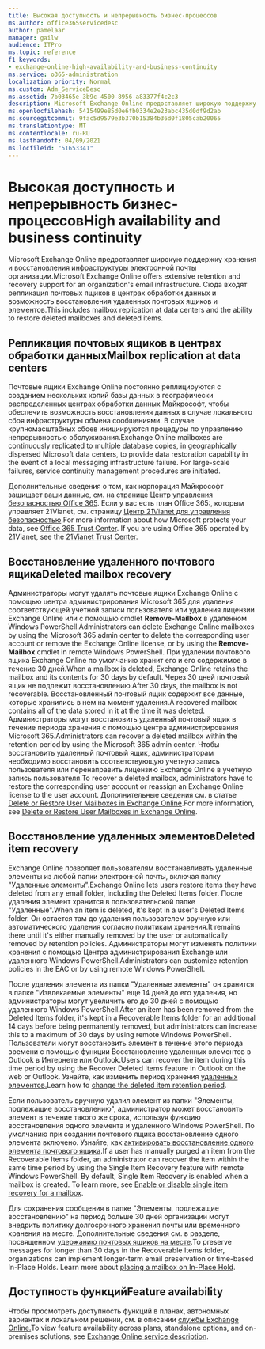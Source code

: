 ```yaml
---
title: Высокая доступность и непрерывность бизнес-процессов
ms.author: office365servicedesc
author: pamelaar
manager: gailw
audience: ITPro
ms.topic: reference
f1_keywords:
- exchange-online-high-availability-and-business-continuity
ms.service: o365-administration
localization_priority: Normal
ms.custom: Adm_ServiceDesc
ms.assetid: 7b03465e-3b9c-4500-8956-a83377f4c2c3
description: Microsoft Exchange Online предоставляет широкую поддержку хранения и восстановления инфраструктуры электронной почты организации. Сюда входят репликация почтовых ящиков в центрах обработки данных и возможность восстановления удаленных почтовых ящиков и элементов.
ms.openlocfilehash: 5415499e85d0e6fb0334e2e23abc435d0df9d2ab
ms.sourcegitcommit: 9fac5d9579e3b370b15384b36d0f1805cab20065
ms.translationtype: MT
ms.contentlocale: ru-RU
ms.lasthandoff: 04/09/2021
ms.locfileid: "51653341"
---
```

# <a name="high-availability-and-business-continuity"></a><span data-ttu-id="d53d1-104">Высокая доступность и непрерывность бизнес-процессов</span><span class="sxs-lookup"><span data-stu-id="d53d1-104">High availability and business continuity</span></span>

<span data-ttu-id="d53d1-105">Microsoft Exchange Online предоставляет широкую поддержку хранения и восстановления инфраструктуры электронной почты организации.</span><span class="sxs-lookup"><span data-stu-id="d53d1-105">Microsoft Exchange Online offers extensive retention and recovery support for an organization's email infrastructure.</span></span> <span data-ttu-id="d53d1-106">Сюда входят репликация почтовых ящиков в центрах обработки данных и возможность восстановления удаленных почтовых ящиков и элементов.</span><span class="sxs-lookup"><span data-stu-id="d53d1-106">This includes mailbox replication at data centers and the ability to restore deleted mailboxes and deleted items.</span></span>
  
## <a name="mailbox-replication-at-data-centers"></a><span data-ttu-id="d53d1-107">Репликация почтовых ящиков в центрах обработки данных</span><span class="sxs-lookup"><span data-stu-id="d53d1-107">Mailbox replication at data centers</span></span>

<span data-ttu-id="d53d1-p103">Почтовые ящики Exchange Online постоянно реплицируются с созданием нескольких копий базы данных в географически распределенных центрах обработки данных Майкрософт, чтобы обеспечить возможность восстановления данных в случае локального сбоя инфраструктуры обмена сообщениями. В случае крупномасштабных сбоев инициируются процедуры по управлению непрерывностью обслуживания.</span><span class="sxs-lookup"><span data-stu-id="d53d1-p103">Exchange Online mailboxes are continuously replicated to multiple database copies, in geographically dispersed Microsoft data centers, to provide data restoration capability in the event of a local messaging infrastructure failure. For large-scale failures, service continuity management procedures are initiated.</span></span>
  
<span data-ttu-id="d53d1-p104">Дополнительные сведения о том, как корпорация Майкрософт защищает ваши данные, см. на странице [Центр управления безопасностью Office 365](https://go.microsoft.com/fwlink/p/?LinkId=299135). Если у вас есть план Office 365:, которым управляет 21Vianet, см. страницу [Центр 21Vianet для управления безопасностью](https://www.21vbluecloud.com/office365/trustcenter/onlineservices.mdl).</span><span class="sxs-lookup"><span data-stu-id="d53d1-p104">For more information about how Microsoft protects your data, see [Office 365 Trust Center](https://go.microsoft.com/fwlink/p/?LinkId=299135). If you are using Office 365 operated by 21Vianet, see the [21Vianet Trust Center](https://www.21vbluecloud.com/office365/trustcenter/onlineservices.mdl).</span></span>
  
## <a name="deleted-mailbox-recovery"></a><span data-ttu-id="d53d1-112">Восстановление удаленного почтового ящика</span><span class="sxs-lookup"><span data-stu-id="d53d1-112">Deleted mailbox recovery</span></span>

<span data-ttu-id="d53d1-113">Администраторы могут удалять почтовые ящики Exchange Online с помощью центра администрирования Microsoft 365 для удаления соответствующей учетной записи пользователя или удаления лицензии Exchange Online или с помощью cmdlet **Remove-Mailbox** в удаленном Windows PowerShell.</span><span class="sxs-lookup"><span data-stu-id="d53d1-113">Administrators can delete Exchange Online mailboxes by using the Microsoft 365 admin center to delete the corresponding user account or remove the Exchange Online license, or by using the **Remove-Mailbox** cmdlet in remote Windows PowerShell.</span></span> <span data-ttu-id="d53d1-114">При удалении почтового ящика Exchange Online по умолчанию хранит его и его содержимое в течение 30 дней.</span><span class="sxs-lookup"><span data-stu-id="d53d1-114">When a mailbox is deleted, Exchange Online retains the mailbox and its contents for 30 days by default.</span></span> <span data-ttu-id="d53d1-115">Через 30 дней почтовый ящик не подлежит восстановлению.</span><span class="sxs-lookup"><span data-stu-id="d53d1-115">After 30 days, the mailbox is not recoverable.</span></span> <span data-ttu-id="d53d1-116">Восстановленный почтовый ящик содержит все данные, которые хранились в нем на момент удаления.</span><span class="sxs-lookup"><span data-stu-id="d53d1-116">A recovered mailbox contains all of the data stored in it at the time it was deleted.</span></span> <span data-ttu-id="d53d1-117">Администраторы могут восстановить удаленный почтовый ящик в течение периода хранения с помощью центра администрирования Microsoft 365.</span><span class="sxs-lookup"><span data-stu-id="d53d1-117">Administrators can recover a deleted mailbox within the retention period by using the Microsoft 365 admin center.</span></span> <span data-ttu-id="d53d1-118">Чтобы восстановить удаленный почтовый ящик, администраторам необходимо восстановить соответствующую учетную запись пользователя или перенаправить лицензию Exchange Online в учетную запись пользователя.</span><span class="sxs-lookup"><span data-stu-id="d53d1-118">To recover a deleted mailbox, administrators have to restore the corresponding user account or reassign an Exchange Online license to the user account.</span></span> <span data-ttu-id="d53d1-119">Дополнительные сведения см. в статье [Delete or Restore User Mailboxes in Exchange Online](/exchange/recipients-in-exchange-online/delete-or-restore-mailboxes).</span><span class="sxs-lookup"><span data-stu-id="d53d1-119">For more information, see [Delete or Restore User Mailboxes in Exchange Online](/exchange/recipients-in-exchange-online/delete-or-restore-mailboxes).</span></span>
  
## <a name="deleted-item-recovery"></a><span data-ttu-id="d53d1-120">Восстановление удаленных элементов</span><span class="sxs-lookup"><span data-stu-id="d53d1-120">Deleted item recovery</span></span>

<span data-ttu-id="d53d1-121">Exchange Online позволяет пользователям восстанавливать удаленные элементы из любой папки электронной почты, включая папку "Удаленные элементы".</span><span class="sxs-lookup"><span data-stu-id="d53d1-121">Exchange Online lets users restore items they have deleted from any email folder, including the Deleted Items folder.</span></span> <span data-ttu-id="d53d1-122">После удаления элемент хранится в пользовательской папке "Удаленные".</span><span class="sxs-lookup"><span data-stu-id="d53d1-122">When an item is deleted, it's kept in a user's Deleted Items folder.</span></span> <span data-ttu-id="d53d1-123">Он остается там до удаления пользователем вручную или автоматического удаления согласно политикам хранения.</span><span class="sxs-lookup"><span data-stu-id="d53d1-123">It remains there until it's either manually removed by the user or automatically removed by retention policies.</span></span> <span data-ttu-id="d53d1-124">Администраторы могут изменять политики хранения с помощью Центра администрирования Exchange или удаленного Windows PowerShell.</span><span class="sxs-lookup"><span data-stu-id="d53d1-124">Administrators can customize retention policies in the EAC or by using remote Windows PowerShell.</span></span>
  
<span data-ttu-id="d53d1-125">После удаления элемента из папки "Удаленные элементы" он хранится в папке "Извлекаемые элементы" еще 14 дней до его удаления, но администраторы могут увеличить его до 30 дней с помощью удаленного Windows PowerShell.</span><span class="sxs-lookup"><span data-stu-id="d53d1-125">After an item has been removed from the Deleted Items folder, it's kept in a Recoverable Items folder for an additional 14 days before being permanently removed, but administrators can increase this to a maximum of 30 days by using remote Windows PowerShell.</span></span> <span data-ttu-id="d53d1-126">Пользователи могут восстановить элемент в течение этого периода времени с помощью функции Восстановление удаленных элементов в Outlook в Интернете или Outlook.</span><span class="sxs-lookup"><span data-stu-id="d53d1-126">Users can recover the item during this time period by using the Recover Deleted Items feature in Outlook on the web or Outlook.</span></span> <span data-ttu-id="d53d1-127">Узнайте, как изменить период хранения [удаленных элементов.](/exchange/recipients-in-exchange-online/manage-user-mailboxes/change-deleted-item-retention)</span><span class="sxs-lookup"><span data-stu-id="d53d1-127">Learn how to [change the deleted item retention period](/exchange/recipients-in-exchange-online/manage-user-mailboxes/change-deleted-item-retention).</span></span>
  
<span data-ttu-id="d53d1-p108">Если пользователь вручную удалил элемент из папки "Элементы, подлежащие восстановлению", администратор может восстановить элемент в течение такого же срока, используя функцию восстановления одного элемента и удаленного Windows PowerShell. По умолчанию при создании почтового ящика восстановление одного элемента включено. Узнайте, как [активировать восстановление одного элемента почтового ящика](/exchange/recipients-in-exchange-online/manage-user-mailboxes/enable-or-disable-single-item-recovery).</span><span class="sxs-lookup"><span data-stu-id="d53d1-p108">If a user has manually purged an item from the Recoverable Items folder, an administrator can recover the item within the same time period by using the Single Item Recovery feature with remote Windows PowerShell. By default, Single Item Recovery is enabled when a mailbox is created. To learn more, see [Enable or disable single item recovery for a mailbox](/exchange/recipients-in-exchange-online/manage-user-mailboxes/enable-or-disable-single-item-recovery).</span></span>
  
<span data-ttu-id="d53d1-p109">Для сохранения сообщения в папке "Элементы, подлежащие восстановлению" на период больше 30 дней организации могут внедрить политику долгосрочного хранения почты или временного хранения на месте. Дополнительные сведения см. в разделе, посвященном [удержанию почтовых ящиков на месте](/exchange/security-and-compliance/in-place-and-litigation-holds).</span><span class="sxs-lookup"><span data-stu-id="d53d1-p109">To preserve messages for longer than 30 days in the Recoverable Items folder, organizations can implement longer-term email preservation or time-based In-Place Holds. Learn more about [placing a mailbox on In-Place Hold](/exchange/security-and-compliance/in-place-and-litigation-holds).</span></span>
  
## <a name="feature-availability"></a><span data-ttu-id="d53d1-133">Доступность функций</span><span class="sxs-lookup"><span data-stu-id="d53d1-133">Feature availability</span></span>

<span data-ttu-id="d53d1-134">Чтобы просмотреть доступность функций в планах, автономных вариантах и локальном решении, см. в описании [службы Exchange Online.](exchange-online-service-description.md)</span><span class="sxs-lookup"><span data-stu-id="d53d1-134">To view feature availability across plans, standalone options, and on-premises solutions, see [Exchange Online service description](exchange-online-service-description.md).</span></span>
